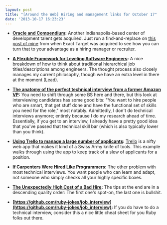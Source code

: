 ```yaml
---
layout: post
title: "[Around the Web] Hiring and management links for October 17"
date: '2013-10-17 16:23:23'
---
```


* **[Oracle and Compendium](http://www.oracle.com/us/corporate/acquisitions/compendium/index.html):** Another Indianapolis-based center of development talent gets acquired. Just run a find-and-replace on [this post of mine](http://blog.chrisvannoy.com/recruiting-from-instability/) from when Exact Target was acquired to see how you can turn that to your advantage as a hiring manager or recruiter.

* **[A Flexible Framework for Leveling Software Engineers](http://becomingmedium.com/blog/2013/09/24/career-levels/):** A nice breakdown of how to think about traditional hierarchical job titles/descriptions among engineers. The thought process also closely manages my current philosophy, though we have an extra level in there at the moment (Lead).

* **[The anatomy of the perfect technical interview from a former Amazon VP](http://firstround.com/article/The-anatomy-of-the-perfect-technical-interview-from-a-former-Amazon-VP):** You need to shift through some BS here and there, but this look at interviewing candidates has some good bits: "You want to hire people who are smart, that get stuff done and have the functional set of skills you need for the role," most notably. Admittedly, I don't do technical interviews anymore; entirely because I do my research ahead of time. Essentially, if you get to an interview, I already have a pretty good idea that you've passed that technical skill bar (which is also typically lower than you think).

* **[Using Trello to manage a large number of applicants](https://zapier.com/blog/resume-overload-how-dosomething-screens-job-applicants-finds-perfect-intern-stack-resumes/):** [Trello](https://trello.com/) is a nifty web app that makes it kind of a Swiss Army knife of tools. This example walks through using the app to keep track of a slew of applicants for a position.

* **[If Carpenters Were Hired Like Programmers](http://dawood.in/if-carpenters-were-hired-like-programmers/):** The other problem with most technical interviews. You want people who can learn and adapt, not someone who simply checks all your highly specific boxes.

* **[The Unexpectedly High Cost of a Bad Hire](http://www.linkedin.com/today/post/article/20130716151946-2967511-the-high-costs-of-a-bad-hire-and-how-to-avoid-them):** The tips at the end are in a descending quality order: The first one's spot-on, the last one is bullshit.

* **[https://github.com/ruby-jokes/job_interview](https://github.com/ruby-jokes/job_interview):** If you do have to do a technical interview, consider this a nice little cheat sheet for you Ruby folks out there.
